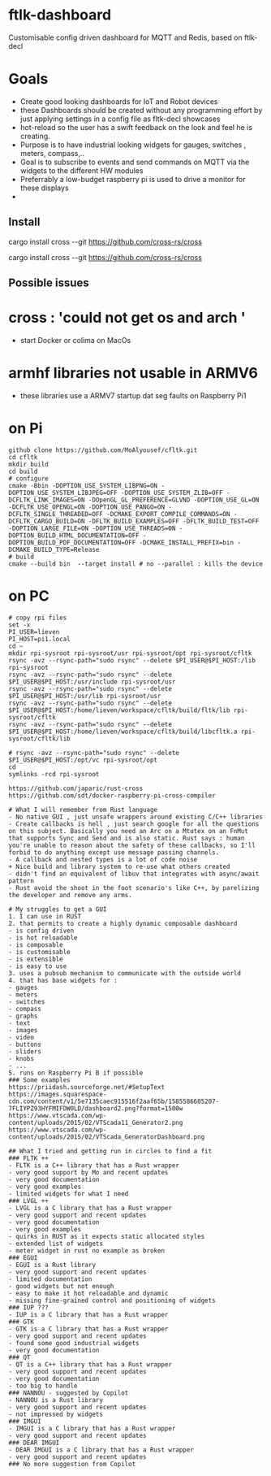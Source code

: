 # ftlk-dashboard
Customisable config driven  dashboard for MQTT and Redis, based on ftlk-decl
# Goals
- Create good looking dashboards for IoT and Robot devices 
- these Dashboards should be created without any programming effort by just applying settings in a config file as fltk-decl showcases
- hot-reload so the user has a swift feedback on the look and feel he is creating.
- Purpose is to have industrial looking widgets for gauges, switches , meters, compass,..
- Goal is to subscribe to events and send commands on MQTT via the widgets to the different HW modules
- Preferrably a low-budget raspberry pi is used to drive a monitor for these displays
- 
## Install
cargo install cross --git https://github.com/cross-rs/cross

cargo install cross --git https://github.com/cross-rs/cross

## Possible issues

# cross : 'could not get os and arch '
- start Docker or colima on MacOs
# armhf libraries not usable in ARMV6
- these libraries use a ARMV7 startup dat seg faults on Raspberry Pi1

# on Pi
```shell
github clone https://github.com/MoAlyousef/cfltk.git
cd cfltk
mkdir build
cd build
# configure
cmake -Bbin -DOPTION_USE_SYSTEM_LIBPNG=ON -DOPTION_USE_SYSTEM_LIBJPEG=OFF -DOPTION_USE_SYSTEM_ZLIB=OFF -DCFLTK_LINK_IMAGES=ON -DOpenGL_GL_PREFERENCE=GLVND -DOPTION_USE_GL=ON -DCFLTK_USE_OPENGL=ON -DOPTION_USE_PANGO=ON -DCFLTK_SINGLE_THREADED=OFF -DCMAKE_EXPORT_COMPILE_COMMANDS=ON -DCFLTK_CARGO_BUILD=ON -DFLTK_BUILD_EXAMPLES=OFF -DFLTK_BUILD_TEST=OFF -DOPTION_LARGE_FILE=ON -DOPTION_USE_THREADS=ON -DOPTION_BUILD_HTML_DOCUMENTATION=OFF -DOPTION_BUILD_PDF_DOCUMENTATION=OFF -DCMAKE_INSTALL_PREFIX=bin -DCMAKE_BUILD_TYPE=Release
# build
cmake --build bin  --target install # no --parallel : kills the device
```
# on PC
```shell
# copy rpi files
set -x
PI_USER=lieven
PI_HOST=pi1.local
cd ~
mkdir rpi-sysroot rpi-sysroot/usr rpi-sysroot/opt rpi-sysroot/cfltk
rsync -avz --rsync-path="sudo rsync" --delete $PI_USER@$PI_HOST:/lib rpi-sysroot
rsync -avz --rsync-path="sudo rsync" --delete $PI_USER@$PI_HOST:/usr/include rpi-sysroot/usr
rsync -avz --rsync-path="sudo rsync" --delete $PI_USER@$PI_HOST:/usr/lib rpi-sysroot/usr
rsync -avz --rsync-path="sudo rsync" --delete $PI_USER@$PI_HOST:/home/lieven/workspace/cfltk/build/fltk/lib rpi-sysroot/cfltk
rsync -avz --rsync-path="sudo rsync" --delete $PI_USER@$PI_HOST:/home/lieven/workspace/cfltk/build/libcfltk.a rpi-sysroot/cfltk/lib

# rsync -avz --rsync-path="sudo rsync" --delete $PI_USER@$PI_HOST:/opt/vc rpi-sysroot/opt
cd
symlinks -rcd rpi-sysroot

https://github.com/japaric/rust-cross
https://github.com/sdt/docker-raspberry-pi-cross-compiler

# What I will remember from Rust language 
- No native GUI , just unsafe wrappers around existing C/C++ libraries
- Create callbacks is hell , just search google for all the questions on this subject. Basically you need an Arc on a Mtutex on an FnMut that supports Sync and Send and is also static. Rust says : human you're unable to reason about the safety of these callbacks, so I'll forbid to do anything except use message passing channels.
- A callback and nested types is a lot of code noise 
+ Nice build and library system to re-use what others created 
- didn't find an equivalent of libuv that integrates with async/await pattern
- Rust avoid the shoot in the foot scenario's like C++, by parelizing the developer and remove any arms. 

# My struggles to get a GUI 
1. I can use in RUST 
2. that permits to create a highly dynamic composable dashboard
- is config driven
- is hot reloadable
- is composable
- is customisable
- is extensible
- is easy to use
3. uses a pubsub mechanism to communicate with the outside world
4. that has base widgets for :
- gauges
- meters
- switches
- compass
- graphs
- text
- images
- video
- buttons
- sliders
- knobs
- ...
5. runs on Raspberry Pi B if possible 
### Some examples
https://priidash.sourceforge.net/#SetupText
https://images.squarespace-cdn.com/content/v1/5e7135caec915516f2aaf65b/1585586605207-7FLIYPZ93HYFMIFDW0LD/dashboard2.png?format=1500w
https://www.vtscada.com/wp-content/uploads/2015/02/VTScada11_Generator2.png
https://www.vtscada.com/wp-content/uploads/2015/02/VTScada_GeneratorDashboard.png

## What I tried and getting run in circles to find a fit
### FLTK ++
- FLTK is a C++ library that has a Rust wrapper
- very good support by Mo and recent updates
- very good documentation
- very good examples
- limited widgets for what I need
### LVGL ++
- LVGL is a C library that has a Rust wrapper
- very good support and recent updates
- very good documentation
- very good examples
- quirks in RUST as it expects static allocated styles
- extended list of widgets
- meter widget in rust no example as broken
### EGUI
- EGUI is a Rust library
- very good support and recent updates
- limited documentation
- good widgets but not enough
- easy to make it hot reloadable and dynamic
- missing fine-grained control and positioning of widgets
### IUP ???
- IUP is a C library that has a Rust wrapper
### GTK
- GTK is a C library that has a Rust wrapper
- very good support and recent updates
- found some good industrial widgets
- very good documentation
### QT
- QT is a C++ library that has a Rust wrapper
- very good support and recent updates
- very good documentation
- too big to handle
### NANNOU - suggested by Copilot
- NANNOU is a Rust library
- very good support and recent updates
- not impressed by widgets
### IMGUI 
- IMGUI is a C library that has a Rust wrapper
- very good support and recent updates
### DEAR IMGUI
- DEAR IMGUI is a C library that has a Rust wrapper
- very good support and recent updates
### No more suggestion from Copilot

